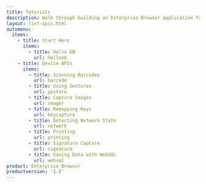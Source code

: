 ```yaml
---
title: Tutorials
description: Walk through building an Enterprise Browser application from the ground up with one of the following tutorials. Each tutorial includes step by step instructions and associated code.
layout: list-apis.html
automenu:
  items:
    - title: Start Here
      items:
        - title: Hello EB
          url: helloeb
    - title: Device APIs
      items:
        - title: Scanning Barcodes
          url: barcode
        - title: Using Gestures
          url: gesture
        - title: Capture Images
          url: imager
        - title: Remapping Keys
          url: keycapture
        - title: Detecting Network State
          url: network
        - title: Printing
          url: printing
        - title: Signature Capture
          url: signature
        - title: Saving Data with WebSQL
          url: websql
product: Enterprise Browser
productversion: '1.5'
---
```














